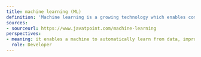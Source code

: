 ```yaml
---
title: machine learning (ML)
definition: 'Machine learning is a growing technology which enables computers to learn automatically from past data. Machine learning uses various algorithms for building mathematical models and making predictions using historical data or information. Currently, it is being used for various tasks such as image recognition, speech recognition, email filtering, Facebook auto-tagging, recommender system, and many more.'
sources:
- sourceurl: https://www.javatpoint.com/machine-learning
perspectives:
- meaning: it enables a machine to automatically learn from data, improve performance from experiences, and predict things without being explicitly programmed.
  role: Developer
---
```

